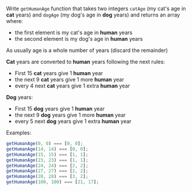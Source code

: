 Write `getHumanAge` function that takes two integers `catAge` (my cat's age in
**cat** years) and `dogAge` (my dog's age in **dog** years) and returns an array
where:

- the first element is my cat's age in **human** years
- the second element is my dog's age in **human** years

As usually age is a whole number of years (discard the remainder)

**Cat** years are converted to **human** years following the next rules:

- First 15 **cat** years give 1 **human** year
- the next 9 **cat** years give 1 more **human** year
- every 4 next **cat** years give 1 extra **human** year

**Dog** years:

- First 15 **dog** years give 1 **human** year
- the next 9 **dog** years give 1 more **human** year
- every 5 next **dog** years give 1 extra **human** year

Examples:

```javascript
getHumanAge(0, 0) === [0, 0];
getHumanAge(14, 14) === [0, 0];
getHumanAge(15, 15) === [1, 1];
getHumanAge(23, 23) === [1, 1];
getHumanAge(24, 24) === [2, 2];
getHumanAge(27, 27) === [2, 2];
getHumanAge(28, 28) === [3, 2];
getHumanAge(100, 100) === [21, 17];
```
